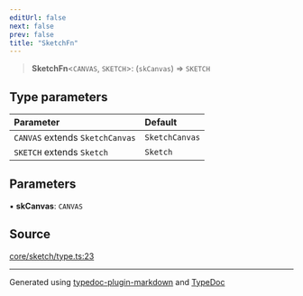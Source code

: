 ```yaml
---
editUrl: false
next: false
prev: false
title: "SketchFn"
---
```


> **SketchFn**\<`CANVAS`, `SKETCH`\>: (`skCanvas`) => `SKETCH`

## Type parameters

| Parameter | Default |
| :------ | :------ |
| `CANVAS` extends `SketchCanvas` | `SketchCanvas` |
| `SKETCH` extends `Sketch` | `Sketch` |

## Parameters

▪ **skCanvas**: `CANVAS`

## Source

[core/sketch/type.ts:23](https://github.com/tetracalibers/sketchgl/blob/efe48d3/lib/core/sketch/type.ts#L23)

***
Generated using [typedoc-plugin-markdown](https://www.npmjs.com/package/typedoc-plugin-markdown) and [TypeDoc](https://typedoc.org/)

